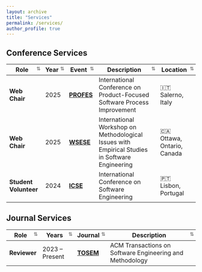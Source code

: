 ```yaml
---
layout: archive
title: "Services"
permalink: /services/
author_profile: true
---
```


## Conference Services

| Role               | Year | Event | Description | Location |
|--------------------|------|---------|--------|----------|
| **Web Chair**      | 2025 | [**PROFES**](https://conf.researchr.org/home/profes-2025) | International Conference on Product-Focused Software Process Improvement | 🇮🇹 Salerno, Italy |
| **Web Chair**      | 2025 | [**WSESE**](https://conf.researchr.org/home/icse-2025/wsese-2025) | International Workshop on Methodological Issues with Empirical Studies in Software Engineering | 🇨🇦 Ottawa, Ontario, Canada |
| **Student Volunteer** | 2024 | [**ICSE**](https://conf.researchr.org/home/icse-2024) | International Conference on Software Engineering | 🇵🇹 Lisbon, Portugal |

## Journal Services

| Role     | Years          | Journal | Description |
|----------|----------------|---------|---------|
| **Reviewer** | 2023 – Present | [**TOSEM**](https://dl.acm.org/journal/tosem) | ACM Transactions on Software Engineering and Methodology |


<style>
  th {
    cursor: pointer;
    position: relative;
    padding-right: 20px; /* space for arrow */
  }

  th::after {
    content: '⇅'; /* initial state */
    position: absolute;
    right: 5px;
    font-size: 0.8em;
    color: #888;
  }

  th.sorted.asc::after {
    content: '↑';
  }

  th.sorted.desc::after {
    content: '↓';
  }
</style>

<script src="https://unpkg.com/tablesort@5.3.0/dist/tablesort.min.js"></script>

<script>
  document.addEventListener('DOMContentLoaded', function () {
    document.querySelectorAll("table").forEach(function(table) {
      const sort = new Tablesort(table);

      table.querySelectorAll("th").forEach(th => {
        th.addEventListener("click", () => {
          table.querySelectorAll("th").forEach(header => header.classList.remove("sorted", "asc", "desc"));
          th.classList.add("sorted");
          if (th.getAttribute("aria-sort") === "ascending") {
            th.classList.add("asc");
          } else if (th.getAttribute("aria-sort") === "descending") {
            th.classList.add("desc");
          }
        });
      });
    });
  });
</script>

